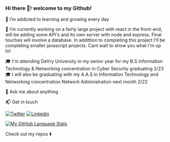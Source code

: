 ### Hi there 👋! welcome to my Github! 

🌱 I’m addicted to learning and growing every day

🔭 I’m currently working on a fairly large project with react in the front-end, will be adding some API's and its own server with node and express. Final touches will involve a database. In addittion to completing this project I'll be completing smaller javascript projects. Cant wait to show you what I'm up to! 

🎓 I'm attending DeVry University in my senior year for my B.S Information Technology & Networking concentration in Cyber Security graduating 2/23
🎓 I will also be graduating with my A.A.S in Information Technology and Networking concentration Network Administration next month 2/22

💬 Ask me about anything

📬 Get in touch

[![Twitter](https://img.shields.io/badge/-Twitter-222222?style=flat-square&logo=twitter&logoColor=white&link=https://twitter.com/ez_rios)](https://twitter.com/ez_rios)
[![Linkedin](https://img.shields.io/badge/-LinkedIn-222222?style=flat-square&logo=Linkedin&logoColor=white&link=https://www.linkedin.com/in/ezenielrios/)](https://www.linkedin.com/in/ezenielrios/)

[![My GitHub Language Stats](https://github-readme-stats.vercel.app/api/top-langs/?username=ezenielrios&langs_count=5&theme=tokyonight)]()


Check out my repos ⬇️

